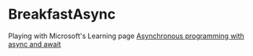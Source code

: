 # BreakfastAsync

Playing with Microsoft's Learning page [Asynchronous programming with async and await](https://learn.microsoft.com/en-us/dotnet/csharp/asynchronous-programming/)
